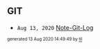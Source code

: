 ## GIT


* <code>Aug 13, 2020</code> [Note-Git-Log](2020-08-13T14-39-44-note-git-log.md)

<sup><sub>generated 13 Aug 2020 14:49:49 by <a href='https://github.com/senorprogrammer/til'>til</a></sub></sup>

